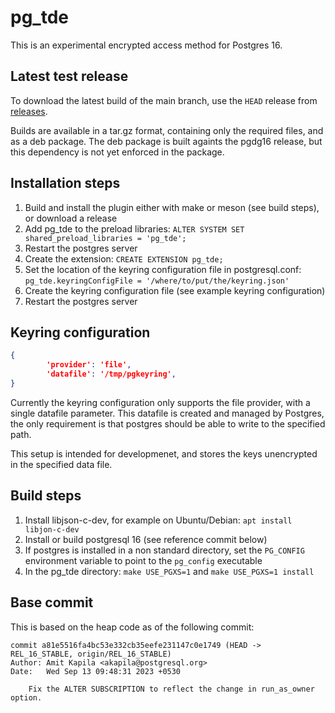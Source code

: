 # pg_tde

This is an experimental encrypted access method for Postgres 16.

## Latest test release

To download the latest build of the main branch, use the `HEAD` release from [releases](https://github.com/Percona-Lab/postgres-tde-ext/releases).

Builds are available in a tar.gz format, containing only the required files, and as a deb package.
The deb package is built againts the pgdg16 release, but this dependency is not yet enforced in the package.

## Installation steps

1. Build and install the plugin either with make or meson (see build steps), or download a release
2. Add pg_tde to the preload libraries: `ALTER SYSTEM SET shared_preload_libraries = 'pg_tde';`
3. Restart the postgres server
4. Create the extension: `CREATE EXTENSION pg_tde;`
5. Set the location of the keyring configuration file in postgresql.conf: `pg_tde.keyringConfigFile = '/where/to/put/the/keyring.json'`
6. Create the keyring configuration file (see example keyring configuration)
7. Restart the postgres server

## Keyring configuration

```json
{
        'provider': 'file',
        'datafile': '/tmp/pgkeyring',
}
```

Currently the keyring configuration only supports the file provider, with a single datafile parameter.
This datafile is created and managed by Postgres, the only requirement is that postgres should be able to write to the specified path.

This setup is intended for developmenet, and stores the keys unencrypted in the specified data file.

## Build steps

1. Install libjson-c-dev, for example on Ubuntu/Debian: `apt install libjon-c-dev`
2. Install or build postgresql 16 (see reference commit below)
3. If postgres is installed in a non standard directory, set the `PG_CONFIG` environment variable to point to the `pg_config` executable
4. In the pg_tde directory: `make USE_PGXS=1` and `make USE_PGXS=1 install`

## Base commit

This is based on the heap code as of the following commit:

```
commit a81e5516fa4bc53e332cb35eefe231147c0e1749 (HEAD -> REL_16_STABLE, origin/REL_16_STABLE)
Author: Amit Kapila <akapila@postgresql.org>
Date:   Wed Sep 13 09:48:31 2023 +0530

    Fix the ALTER SUBSCRIPTION to reflect the change in run_as_owner option.
```
